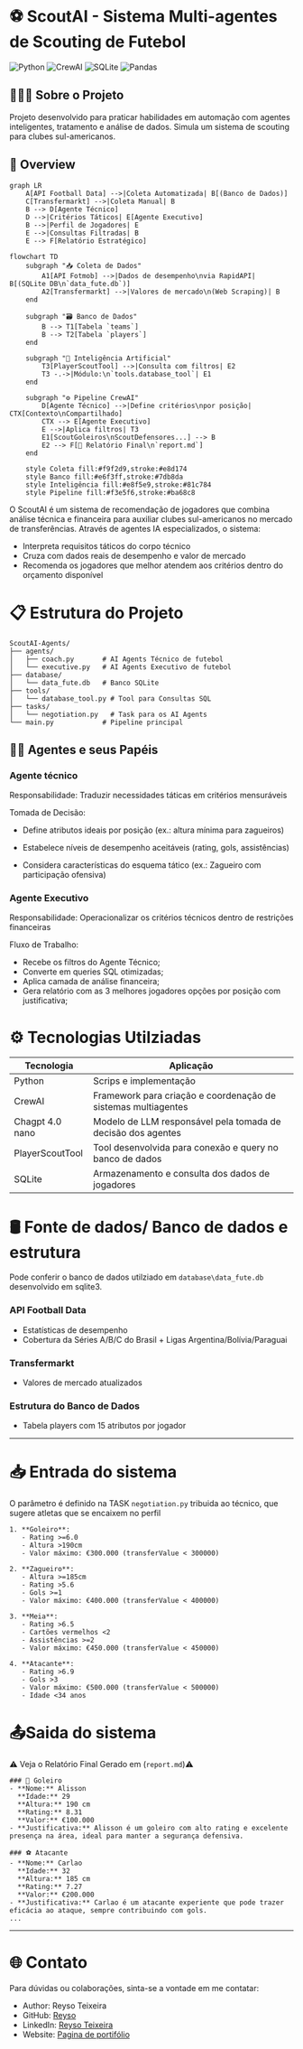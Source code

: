# ⚽ ScoutAI - Sistema Multi-agentes de Scouting de Futebol

![Python](https://img.shields.io/badge/python-3.10%2B-green)
![CrewAI](https://img.shields.io/badge/framework-CrewAI-red)
![SQLite](https://img.shields.io/badge/database-SQLite-blue)
![Pandas](https://img.shields.io/badge/analysis-Pandas-white)

## 👨🏻‍💻 Sobre o Projeto


Projeto  desenvolvido para praticar habilidades em automação com agentes inteligentes, tratamento e análise de dados. Simula um sistema  de scouting para clubes sul-americanos.

<!-- - **Critérios táticos** do corpo técnico  
- **Restrições financeiras** da diretoria  
- **Dados reais** de desempenho e mercado -->

## 🚀 Overview

```mermaid
graph LR
    A[API Football Data] -->|Coleta Automatizada| B[(Banco de Dados)]
    C[Transfermarkt] -->|Coleta Manual| B
    B --> D[Agente Técnico]
    D -->|Critérios Táticos| E[Agente Executivo]
    B -->|Perfil de Jogadores| E
    E -->|Consultas Filtradas| B
    E --> F[Relatório Estratégico] 
```

```mermaid
flowchart TD
    subgraph "📥 Coleta de Dados"
        A1[API Fotmob] -->|Dados de desempenho\nvia RapidAPI| B[(SQLite DB\n`data_fute.db`)]
        A2[Transfermarkt] -->|Valores de mercado\n(Web Scraping)| B
    end

    subgraph "🗃️ Banco de Dados"
        B --> T1[Tabela `teams`]
        B --> T2[Tabela `players`]
    end

    subgraph "🤖 Inteligência Artificial"
        T3[PlayerScoutTool] -->|Consulta com filtros| E2
        T3 -.->|Módulo:\n`tools.database_tool`| E1
    end

    subgraph "⚙️ Pipeline CrewAI"
        D[Agente Técnico] -->|Define critérios\npor posição| CTX[Contexto\nCompartilhado]
        CTX --> E[Agente Executivo]
        E -->|Aplica filtros| T3
        E1[ScoutGoleiros\nScoutDefensores...] --> B
        E2 --> F[📄 Relatório Final\n`report.md`]
    end

    style Coleta fill:#f9f2d9,stroke:#e8d174
    style Banco fill:#e6f3ff,stroke:#7db8da
    style Inteligência fill:#e8f5e9,stroke:#81c784
    style Pipeline fill:#f3e5f6,stroke:#ba68c8
```


O ScoutAI é um sistema de recomendação de jogadores que combina análise técnica e financeira para auxiliar clubes sul-americanos no mercado de transferências. Através de agentes IA especializados, o sistema:

- Interpreta requisitos táticos do corpo técnico
- Cruza com dados reais de desempenho e valor de mercado
- Recomenda os jogadores que melhor atendem aos critérios dentro do orçamento disponível

# 📋 Estrutura do Projeto
```
ScoutAI-Agents/
├── agents/
│   ├── coach.py       # AI Agents Técnico de futebol
│   └── executive.py   # AI Agents Executivo de futebol
├── database/
│   └── data_fute.db   # Banco SQLite
├── tools/
│   └── database_tool.py # Tool para Consultas SQL
├── tasks/
│   └── negotiation.py   # Task para os AI Agents
└── main.py            # Pipeline principal

```


## 👨‍💼 Agentes e seus Papéis
### Agente técnico
Responsabilidade: Traduzir necessidades táticas em critérios mensuráveis

Tomada de Decisão:

- Define atributos ideais por posição (ex.: altura mínima para zagueiros)

- Estabelece níveis de desempenho aceitáveis (rating, gols, assistências)

- Considera características do esquema tático (ex.: Zagueiro com participação ofensiva)

### Agente Executivo
Responsabilidade: Operacionalizar os critérios técnicos dentro de restrições financeiras

Fluxo de Trabalho:

- Recebe os filtros do Agente Técnico;
- Converte em queries SQL otimizadas;
- Aplica camada de análise financeira;
- Gera relatório com as 3 melhores jogadores opções por posição com justificativa;

# ⚙️ Tecnologias Utilziadas
| Tecnologia | Aplicação |
| --- | --- |
| Python | Scrips e implementação|
| CrewAI | Framework para criação e coordenação de sistemas multiagentes|
| Chagpt 4.0 nano | Modelo de LLM responsável pela tomada de decisão dos agentes |
| PlayerScoutTool | Tool desenvolvida para conexão e query no banco de dados|
| SQLite | Armazenamento e consulta dos dados de jogadores |



# 🛢 Fonte de dados/ Banco de dados e estrutura
Pode conferir o banco de dados utilziado em `database\data_fute.db` desenvolvido em sqlite3.
### API Football Data
- Estatísticas de desempenho
- Cobertura da Séries A/B/C do Brasil + Ligas Argentina/Bolívia/Paraguai
### Transfermarkt
- Valores de mercado atualizados
### Estrutura do Banco de Dados
 - Tabela players com 15 atributos por jogador  

--- 

# 📥 Entrada do sistema
O parâmetro é definido na TASK `negotiation.py` tribuida ao técnico, que sugere atletas que se encaixem no perfil

```
1. **Goleiro**: 
   - Rating >=6.0
   - Altura >190cm 
   - Valor máximo: €300.000 (transferValue < 300000)

2. **Zagueiro**: 
   - Altura >=185cm
   - Rating >5.6
   - Gols >=1
   - Valor máximo: €400.000 (transferValue < 400000)

3. **Meia**: 
   - Rating >6.5
   - Cartões vermelhos <2
   - Assistências >=2
   - Valor máximo: €450.000 (transferValue < 450000)

4. **Atacante**: 
   - Rating >6.9
   - Gols >3
   - Valor máximo: €500.000 (transferValue < 500000)
   - Idade <34 anos
```


# 📤Saida do sistema  
⚠️ Veja o Relatório Final Gerado em (`report.md`)⚠️

```
### 🧤 Goleiro
- **Nome:** Alisson  
  **Idade:** 29  
  **Altura:** 190 cm  
  **Rating:** 8.31  
  **Valor:** €100.000  
- **Justificativa:** Alisson é um goleiro com alto rating e excelente presença na área, ideal para manter a segurança defensiva.

### ⚽ Atacante
- **Nome:** Carlao  
  **Idade:** 32  
  **Altura:** 185 cm  
  **Rating:** 7.27  
  **Valor:** €200.000  
- **Justificativa:** Carlao é um atacante experiente que pode trazer eficácia ao ataque, sempre contribuindo com gols.
...
```

____

# 🌐 Contato

Para dúvidas ou colaborações, sinta-se a vontade em me contatar:

- Author: Reyso Teixeira
- GitHub: [Reyso](https://github.com/Reyso)
- LinkedIn: [Reyso Teixeira](https://www.linkedin.com/in/reyso-teixeira/)
- Website: [Pagina de portifólio](https://reyso.github.io/portifolio_projetos)
